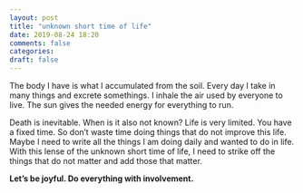 ```yaml
---
layout: post
title: "unknown short time of life"
date: 2019-08-24 18:20
comments: false
categories:
draft: false
---
```


The body I have is what I accumulated from the soil. Every day I take in many things and excrete somethings. I inhale the air used by everyone to live. The sun gives the needed energy for everything to run.

Death is inevitable. When is it also not known? Life is very limited. You have a fixed time. So don’t waste time doing things that do not improve this life. Maybe I need to write all the things I am doing daily and wanted to do in life. With this lense of the unknown short time of life, I need to strike off the things that do not matter and add those that matter.

**Let’s be joyful. Do everything with involvement.**
